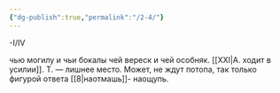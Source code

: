 ```yaml
---
{"dg-publish":true,"permalink":"/2-4/"}
---
```


-I/IV

чью могилу и чьи бокалы
чей вереск и чей особняк.
[[XXI\|А. ходит в усилии]]. Т. — лишнее место.
Может, не ждут потопа,
так только фигурой ответа [[8\|наотмашь]]-
наощупь.